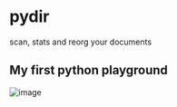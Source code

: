 # pydir
scan, stats and reorg your documents

## My first python playground 

![image](https://user-images.githubusercontent.com/4168542/236472225-d5272467-454f-49b4-a2a9-2e7a565e6fa8.png)
